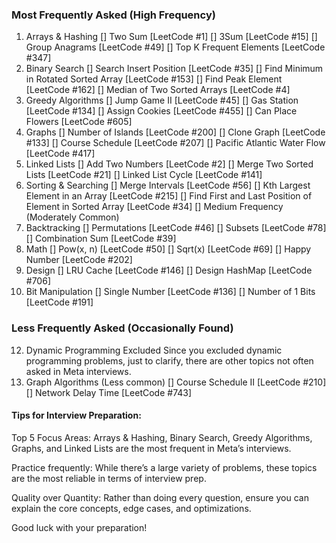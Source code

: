 ### Most Frequently Asked (High Frequency)
1. Arrays & Hashing
[] Two Sum [LeetCode #1]
[] 3Sum [LeetCode #15]
[] Group Anagrams [LeetCode #49]
[] Top K Frequent Elements [LeetCode #347]
2. Binary Search
[] Search Insert Position [LeetCode #35]
[] Find Minimum in Rotated Sorted Array [LeetCode #153]
[] Find Peak Element [LeetCode #162]
[] Median of Two Sorted Arrays [LeetCode #4]
3. Greedy Algorithms
[] Jump Game II [LeetCode #45]
[] Gas Station [LeetCode #134]
[] Assign Cookies [LeetCode #455]
[] Can Place Flowers [LeetCode #605]
4. Graphs
[] Number of Islands [LeetCode #200]
[] Clone Graph [LeetCode #133]
[] Course Schedule [LeetCode #207]
[] Pacific Atlantic Water Flow [LeetCode #417]
5. Linked Lists
[] Add Two Numbers [LeetCode #2]
[] Merge Two Sorted Lists [LeetCode #21]
[] Linked List Cycle [LeetCode #141]
6. Sorting & Searching
[] Merge Intervals [LeetCode #56]
[] Kth Largest Element in an Array [LeetCode #215]
[] Find First and Last Position of Element in Sorted Array [LeetCode #34]
[] Medium Frequency (Moderately Common)
7. Backtracking
[] Permutations [LeetCode #46]
[] Subsets [LeetCode #78]
[] Combination Sum [LeetCode #39]
8. Math
[] Pow(x, n) [LeetCode #50]
[] Sqrt(x) [LeetCode #69]
[] Happy Number [LeetCode #202]
9. Design
[] LRU Cache [LeetCode #146]
[] Design HashMap [LeetCode #706]
10. Bit Manipulation
[] Single Number [LeetCode #136]
[] Number of 1 Bits [LeetCode #191]


### Less Frequently Asked (Occasionally Found)
12. Dynamic Programming Excluded
Since you excluded dynamic programming problems, just to clarify, there are other topics not often asked in Meta interviews.
13. Graph Algorithms (Less common)
[] Course Schedule II [LeetCode #210]
[] Network Delay Time [LeetCode #743]

#### Tips for Interview Preparation:
Top 5 Focus Areas: 
Arrays & Hashing, Binary Search, Greedy Algorithms, Graphs, and Linked Lists are the most frequent in Meta’s interviews.

Practice frequently: 
While there’s a large variety of problems, these topics are the most reliable in terms of interview prep.

Quality over Quantity: Rather than doing every question, ensure you can explain the core concepts, edge cases, and optimizations.

Good luck with your preparation!
